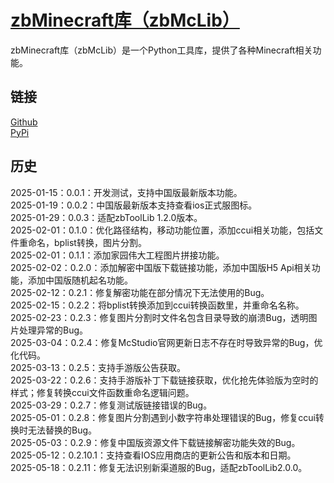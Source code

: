 # [zbMinecraft库（zbMcLib）](https://ianzb.github.io/project/zbToolLib.html)

zbMinecraft库（zbMcLib）是一个Python工具库，提供了各种Minecraft相关功能。

## 链接

[Github](https://github.com/Ianzb/zbMCLib/)  
[PyPi](https://pypi.org/project/zbMcLib/)

## 历史

2025-01-15：0.0.1：开发测试，支持中国版最新版本功能。  
2025-01-19：0.0.2：中国版最新版本支持查看ios正式服图标。  
2025-01-29：0.0.3：适配zbToolLib 1.2.0版本。  
2025-02-01：0.1.0：优化路径结构，移动功能位置，添加ccui相关功能，包括文件重命名，bplist转换，图片分割。  
2025-02-01：0.1.1：添加家园伟大工程图片拼接功能。  
2025-02-02：0.2.0：添加解密中国版下载链接功能，添加中国版H5 Api相关功能，添加中国版随机起名功能。  
2025-02-12：0.2.1：修复解密功能在部分情况下无法使用的Bug。  
2025-02-15：0.2.2：将bplist转换添加到ccui转换函数里，并重命名名称。  
2025-02-23：0.2.3：修复图片分割时文件名包含目录导致的崩溃Bug，透明图片处理异常的Bug。  
2025-03-04：0.2.4：修复McStudio官网更新日志不存在时导致异常的Bug，优化代码。  
2025-03-13：0.2.5：支持手游版公告获取。  
2025-03-22：0.2.6：支持手游版补丁下载链接获取，优化抢先体验版为空时的样式；修复转换ccui文件函数重命名逻辑问题。  
2025-03-29：0.2.7：修复测试版链接错误的Bug。  
2025-05-01：0.2.8：修复图片分割遇到小数字符串处理错误的Bug，修复ccui转换时无法替换的Bug。  
2025-05-03：0.2.9：修复中国版资源文件下载链接解密功能失效的Bug。  
2025-05-12：0.2.10.1：支持查看IOS应用商店的更新公告和版本和日期。  
2025-05-18：0.2.11：修复无法识别新渠道服的Bug，适配zbToolLib2.0.0。   